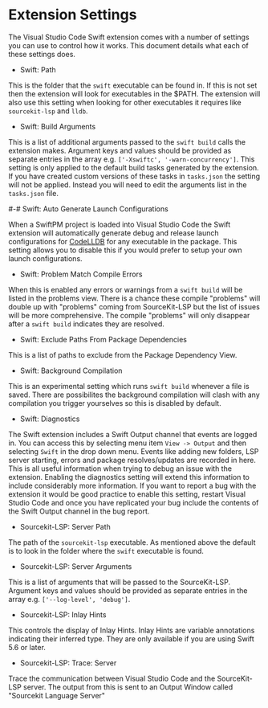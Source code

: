 # Extension Settings

The Visual Studio Code Swift extension comes with a number of settings you can use to control how it works. This document details what each of these settings does.

- Swift: Path

This is the folder that the `swift` executable can be found in. If this is not set then the extension will look for executables in the $PATH. The extension will also use this setting when looking for other executables it requires like `sourcekit-lsp` and `lldb`.

- Swift: Build Arguments

This is a list of additional arguments passed to the `swift build` calls the extension makes. Argument keys and values should be provided as separate entries in the array e.g. `['-Xswiftc', '-warn-concurrency']`. This setting is only applied to the default build tasks generated by the extension. If you have created custom versions of these tasks in `tasks.json` the setting will not be applied. Instead you will need to edit the arguments list in the `tasks.json` file.

#-# Swift: Auto Generate Launch Configurations

When a SwiftPM project is loaded into Visual Studio Code the Swift extension will automatically generate debug and release launch configurations for [CodeLLDB](https://marketplace.visualstudio.com/items?itemName=vadimcn.vscode-lldb) for any executable in the package. This setting allows you to disable this if you would prefer to setup your own launch configurations.

- Swift: Problem Match Compile Errors

When this is enabled any errors or warnings from a `swift build` will be listed in the problems view. There is a chance these compile "problems" will double up with "problems" coming from SourceKit-LSP but the list of issues will be more comprehensive. The compile "problems" will only disappear after a `swift build` indicates they are resolved.

- Swift: Exclude Paths From Package Dependencies

This is a list of paths to exclude from the Package Dependency View.

- Swift: Background Compilation

This is an experimental setting which runs `swift build` whenever a file is saved. There are possibilites the background compilation will clash with any compilation you trigger yourselves so this is disabled by default.

- Swift: Diagnostics

The Swift extension includes a Swift Output channel that events are logged in. You can access this by selecting menu item `View -> Output` and then selecting `Swift` in the drop down menu. Events like adding new folders, LSP server starting, errors and package resolves/updates are recorded in here. This is all useful information when trying to debug an issue with the extension. Enabling the diagnostics setting will extend this information to include considerably more information. If you want to report a bug with the extension it would be good practice to enable this setting, restart Visual Studio Code and once you have replicated your bug include the contents of the Swift Output channel in the bug report.

- Sourcekit-LSP: Server Path

The path of the `sourcekit-lsp` executable. As mentioned above the default is to look in the folder where the `swift` executable is found.

- Sourcekit-LSP: Server Arguments

This is a list of arguments that will be passed to the SourceKit-LSP. Argument keys and values should be provided as separate entries in the array e.g. `['--log-level', 'debug']`.

- Sourcekit-LSP: Inlay Hints

This controls the display of Inlay Hints. Inlay Hints are variable annotations indicating their inferred type. They are only available if you are using Swift 5.6 or later.

- Sourcekit-LSP: Trace: Server

Trace the communication between Visual Studio Code and the SourceKit-LSP server. The output from this is sent to an Output Window called "Sourcekit Language Server"
